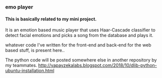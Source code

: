 ### emo player

#### This is basically related to my mini project.

It is an emotion based music player that uses Haar-Cascade classifier to detect facial emotions and picks a song from the database and plays it.

whatever code I've written for the front-end and back-end for the web based stuff, is present here..

The python code will be posted somewhere else in another repository by my teammates.
http://yapayzekalabs.blogspot.com/2018/10/dlib-python-ubuntu-installation.html
